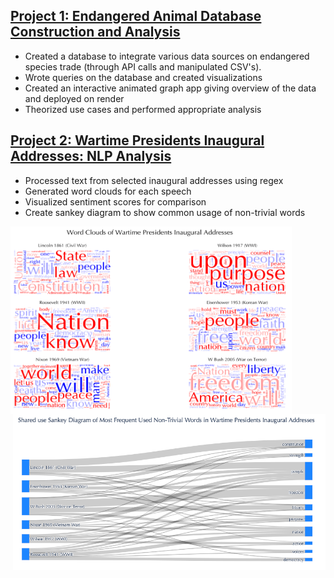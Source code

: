 ## [Project 1: Endangered Animal Database Construction and Analysis](https://github.com/thclough/endangered_db)
* Created a database to integrate various data sources on endangered species trade (through API calls and manipulated CSV's).
* Wrote queries on the database and created visualizations
* Created an interactive animated graph app giving overview of the data and deployed on render
* Theorized use cases and performed appropriate analysis

## [Project 2: Wartime Presidents Inaugural Addresses: NLP Analysis](https://github.com/thclough/inaugural_address_analysis)
* Processed text from selected inaugural addresses using regex
* Generated word clouds for each speech
* Visualized sentiment scores for comparison
* Create sankey diagram to show common usage of non-trivial words

<img src="https://github.com/thclough/inaugural_address_analysis/blob/main/output/word_clouds.png" height=300 width=450 align="left"></img>

<img src="https://github.com/thclough/inaugural_address_analysis/blob/main/output/vocab_sankey.png" height=250 width=500 align="right"></img>


